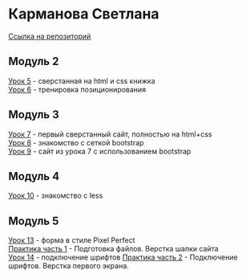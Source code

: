 # Карманова Светлана  
[Ссылка на репозиторий](https://github.com/sskarmanova/sskarmanova.github.io/)  
## Модуль 2  
[Урок 5](https://sskarmanova.github.io/lesson-5/) - сверстанная на html и css книжка  
[Урок 6](https://sskarmanova.github.io/lesson-6/) - тренировка позиционирования  
## Модуль 3  
[Урок 7](https://sskarmanova.github.io/lesson-7/) - первый сверстанный сайт, полностью на html+css  
[Урок 8](https://sskarmanova.github.io/lesson-8/) - знакомство с сеткой bootstrap  
[Урок 9](https://sskarmanova.github.io/lesson-9/) - сайт из урока 7 с использованием bootstrap  
## Модуль 4  
[Урок 10](https://github.com/sskarmanova/sskarmanova.github.io/tree/master/lesson-10/) - знакомство с less   
## Модуль 5
[Урок 13](https://sskarmanova.github.io/lesson-13/) - форма в стиле Pixel Perfect  
[Практика часть 1](https://sskarmanova.github.io/lesson-p1/) - Подготовка файлов. Верстка шапки сайта  
[Урок 14](https://sskarmanova.github.io/lesson-14/) - подключение шрифтов 
[Практика часть 2](https://sskarmanova.github.io/lesson-p2/) - Подключение шрифтов. Верстка первого экрана.
